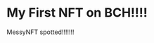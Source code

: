 # My First NFT on BCH!!!!
MessyNFT spotted!!!!!!!
                                                                                                                                                                                                           